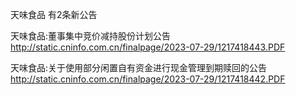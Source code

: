 天味食品 有2条新公告 

天味食品:董事集中竞价减持股份计划公告 http://static.cninfo.com.cn/finalpage/2023-07-29/1217418443.PDF 

天味食品:关于使用部分闲置自有资金进行现金管理到期赎回的公告 http://static.cninfo.com.cn/finalpage/2023-07-29/1217418442.PDF 

